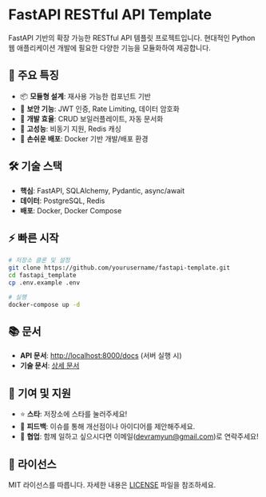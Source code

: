 # FastAPI RESTful API Template

FastAPI 기반의 확장 가능한 RESTful API 템플릿 프로젝트입니다. 현대적인 Python 웹 애플리케이션 개발에 필요한 다양한 기능을 모듈화하여 제공합니다.

## 🚀 주요 특징

- 📦 **모듈형 설계**: 재사용 가능한 컴포넌트 기반
- 🔐 **보안 기능**: JWT 인증, Rate Limiting, 데이터 암호화
- 🎯 **개발 효율**: CRUD 보일러플레이트, 자동 문서화
- 🔄 **고성능**: 비동기 지원, Redis 캐싱
- 🐳 **손쉬운 배포**: Docker 기반 개발/배포 환경

## 🛠 기술 스택

- **핵심**: FastAPI, SQLAlchemy, Pydantic, async/await
- **데이터**: PostgreSQL, Redis
- **배포**: Docker, Docker Compose

## ⚡️ 빠른 시작

```bash
# 저장소 클론 및 설정
git clone https://github.com/yourusername/fastapi-template.git
cd fastapi_template
cp .env.example .env

# 실행
docker-compose up -d
```

## 📚 문서

- **API 문서**: <http://localhost:8000/docs> (서버 실행 시)
- **기술 문서**: [상세 문서](fastapi_template/README.md)

## 🤝 기여 및 지원

- ⭐ **스타**: 저장소에 스타를 눌러주세요!
- 💬 **피드백**: 이슈를 통해 개선점이나 아이디어를 제안해주세요.
- 👥 **협업**: 함께 일하고 싶으시다면 이메일(<devramyun@gmail.com>)로 연락주세요!

## 📄 라이선스

MIT 라이선스를 따릅니다. 자세한 내용은 [LICENSE](LICENSE) 파일을 참조하세요.
